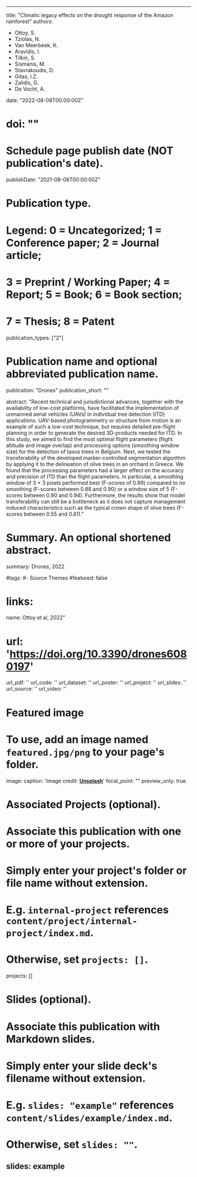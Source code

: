  ---
title: "Climatic legacy effects on the drought response of the Amazon rainforest"
authors:
- Ottoy, S.
- Tziolas, N.
- Van Meerbeek, K.
- Aravidis, I.
- Tilkin, S.
- Sismanis, M.
- Stavrakoudis, D.
- Gitas, I.Z.
- Zalidis, G.
- De Vocht, A.

date: "2022-08-08T00:00:00Z"
# doi: ""

# Schedule page publish date (NOT publication's date).
publishDate: "2021-08-08T00:00:00Z"

# Publication type.
# Legend: 0 = Uncategorized; 1 = Conference paper; 2 = Journal article;
# 3 = Preprint / Working Paper; 4 = Report; 5 = Book; 6 = Book section;
# 7 = Thesis; 8 = Patent
publication_types: ["2"]

# Publication name and optional abbreviated publication name.
publication: "Drones"
publication_short: ""

abstract: "Recent technical and jurisdictional advances, together with the availability of low-cost platforms, have facilitated the implementation of unmanned aerial vehicles (UAVs) in individual tree detection (ITD) applications. UAV-based photogrammetry or structure from motion is an example of such a low-cost technique, but requires detailed pre-flight planning in order to generate the desired 3D-products needed for ITD. In this study, we aimed to find the most optimal flight parameters (flight altitude and image overlap) and processing options (smoothing window size) for the detection of taxus trees in Belgium. Next, we tested the transferability of the developed marker-controlled segmentation algorithm by applying it to the delineation of olive trees in an orchard in Greece. We found that the processing parameters had a larger effect on the accuracy and precision of ITD than the flight parameters. In particular, a smoothing window of 3 × 3 pixels performed best (F-scores of 0.99) compared to no smoothing (F-scores between 0.88 and 0.90) or a window size of 5 (F-scores between 0.90 and 0.94). Furthermore, the results show that model transferability can still be a bottleneck as it does not capture management induced characteristics such as the typical crown shape of olive trees (F-scores between 0.55 and 0.61)." 
# Summary. An optional shortened abstract.
summary: Drones, 2022

#tags:
#- Source Themes
#featured: false

# links:
name: Ottoy et al, 2022"
# url: 'https://doi.org/10.3390/drones6080197'
url_pdf: ''
url_code: ''
url_dataset: ''
url_poster: ''
url_project: ''
url_slides: ''
url_source: ''
url_video: ''

# Featured image
# To use, add an image named `featured.jpg/png` to your page's folder. 
image:
  caption: 'Image credit: [**Unsplash**](blog.pensoft.net)'
  focal_point: ""
  preview_only: true

# Associated Projects (optional).
#   Associate this publication with one or more of your projects.
#   Simply enter your project's folder or file name without extension.
#   E.g. `internal-project` references `content/project/internal-project/index.md`.
#   Otherwise, set `projects: []`.
projects: []

# Slides (optional).
#   Associate this publication with Markdown slides.
#   Simply enter your slide deck's filename without extension.
#   E.g. `slides: "example"` references `content/slides/example/index.md`.
#   Otherwise, set `slides: ""`.
slides: example
---
